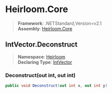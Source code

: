# Heirloom.Core

> **Framework**: .NETStandard,Version=v2.1  
> **Assembly**: [Heirloom.Core][0]  

## IntVector.Deconstruct

> **Namespace**: [Heirloom][0]  
> **Declaring Type**: [IntVector][1]  

### Deconstruct(out int, out int)

```cs
public void Deconstruct(out int x, out int y)
```

[0]: ../../../Heirloom.Core.md
[1]: ../IntVector.md
